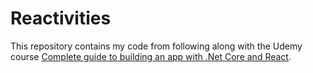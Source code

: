 # Reactivities
This repository contains my code from following along with the Udemy course [Complete guide to building an app with .Net Core and React](https://www.udemy.com/course/complete-guide-to-building-an-app-with-net-core-and-react).
